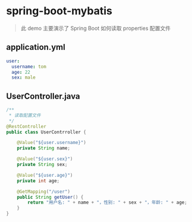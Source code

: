 # spring-boot-mybatis

> 此 demo 主要演示了 Spring Boot 如何读取 properties 配置文件

## application.yml
```yaml
user:
  username: tom
  age: 22
  sex: male
```

## UserController.java

```java
/**
 * 读取配置文件
 */
@RestController
public class UserContrroller {

    @Value("${user.username}")
    private String name;

    @Value("${user.sex}")
    private String sex;

    @Value("${user.age}")
    private int age;

    @GetMapping("/user")
    public String getUser() {
        return "用户名: " + name + "，性别: " + sex + "，年龄: " + age;
    }
}
```